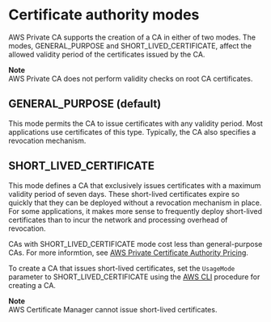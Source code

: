 # Certificate authority modes<a name="short-lived-certificates"></a>

AWS Private CA supports the creation of a CA in either of two modes\. The modes, GENERAL\_PURPOSE and SHORT\_LIVED\_CERTIFICATE, affect the allowed validity period of the certificates issued by the CA\.

**Note**  
AWS Private CA does not perform validity checks on root CA certificates\.

## GENERAL\_PURPOSE \(default\)<a name="standard"></a>

This mode permits the CA to issue certificates with any validity period\. Most applications use certificates of this type\. Typically, the CA also specifies a revocation mechanism\.

## SHORT\_LIVED\_CERTIFICATE<a name="short"></a>

This mode defines a CA that exclusively issues certificates with a maximum validity period of seven days\. These short\-lived certificates expire so quickly that they can be deployed without a revocation mechanism in place\. For some applications, it makes more sense to frequently deploy short\-lived certificates than to incur the network and processing overhead of revocation\. 

CAs with SHORT\_LIVED\_CERTIFICATE mode cost less than general\-purpose CAs\. For more informtion, see [AWS Private Certificate Authority Pricing](https://aws.amazon.com/private-ca/pricing/)\.

To create a CA that issues short\-lived certificates, set the `UsageMode` parameter to SHORT\_LIVED\_CERTIFICATE using the [AWS CLI](Create-CA-CLI.md) procedure for creating a CA\. 

**Note**  
AWS Certificate Manager cannot issue short\-lived certificates\.